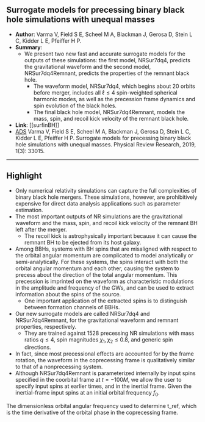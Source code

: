 ## Surrogate models for precessing binary black hole simulations with unequal masses

- **Author**: Varma V, Field S E, Scheel M A, Blackman J, Gerosa D, Stein L C, Kidder L E, Pfeiffer H P.
- **Summary**:
	- We present two new fast and accurate surrogate models for the outputs of these simulations: the first model, NRSur7dq4, predicts the gravitational waveform and the second model, NRSur7dq4Remnant, predicts the properties of the remnant black hole.
		- The waveform model, NRSur7dq4, which begins about 20 orbits before merger, includes all $\ell \leq 4$ spin-weighted spherical harmonic modes, as well as the precession frame dynamics and spin evolution of the black holes.
		- The final black hole model, NRSur7dq4Remnant, models the mass, spin, and recoil kick velocity of the remnant black hole.
- **Link**: [[surfinBH]]
- [ADS](https://ui.adsabs.harvard.edu/abs/2019PhRvR...1c3015V) Varma V, Field S E, Scheel M A, Blackman J, Gerosa D, Stein L C, Kidder L E, Pfeiffer H P. Surrogate models for precessing binary black hole simulations with unequal masses. Physical Review Research, 2019, 1(3): 33015.

___

## Highlight

- Only numerical relativity simulations can capture the full complexities of binary black hole mergers. These simulations, however, are prohibitively expensive for direct data analysis applications such as parameter estimation.
- The most important outputs of NR simulations are the gravitational waveform and the mass, spin, and recoil kick velocity of the remnant BH left after the merger.
	- The recoil kick is astrophysically important because it can cause the remnant BH to be ejected from its host galaxy.
- Among BBHs, systems with BH spins that are misaligned with respect to the orbital angular momentum are complicated to model analytically or semi-analytically. For these systems, the spins interact with both the orbital angular momentum and each other, causing the system to precess about the direction of the total angular momentum. This precession is imprinted on the waveform as characteristic modulations in the amplitude and frequency of the GWs, and can be used to extract information about the spins of the source.
	- One important application of the extracted spins is to distinguish between formation channels of BBHs.
- Our new surrogate models are called NRSur7dq4 and NRSur7dq4Remnant, for the gravitational waveform and remnant properties, respectively.
	- They are trained against 1528 precessing NR simulations with mass ratios $q \leq 4$, spin magnitudes $\chi_{1}, \chi_{2} \leq 0.8$, and generic spin directions.
- In fact, since most precessional effects are accounted for by the frame rotation, the waveform in the coprecessing frame is qualitatively similar to that of a nonprecessing system.
- Although NRSur7dq4Remnant is parameterized internally by input spins specified in the coorbital frame at $t=-100 M$, we allow the user to specify input spins at earlier times, and in the inertial frame. Given the inertial-frame input spins at an initial orbital frequency $f_{0}$.


The dimensionless orbital angular frequency used to determine t\_ref, which is the time derivative of the orbital phase in the coprecessing frame.
